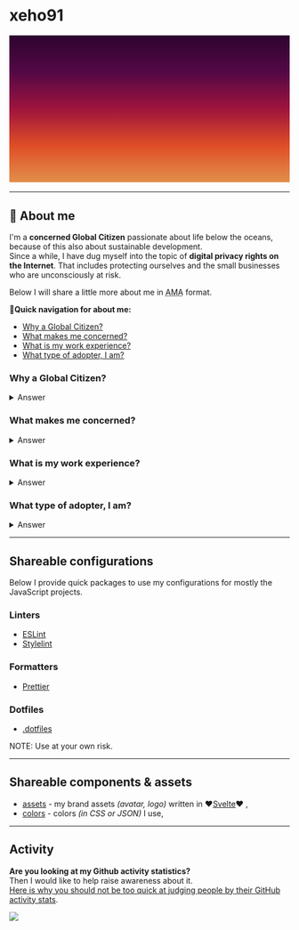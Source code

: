 # xeho91

![xeho91's animated logo](./xeho91-logo.svg)


---

## 🧑 About me

I'm a **concerned Global Citizen** passionate about life below the oceans,
because of this also about sustainable development.\
Since a while,
I have dug myself into the topic of **digital privacy rights on the Internet**.
That includes protecting ourselves and the small businesses who are
unconsciously at risk.

Below I will share a little more about me in
<abbr title="Ask Me Anything">AMA</abbr> format.

**🔗Quick navigation for about me:**

- [Why a Global Citizen?](#why-a-global-citizen)
- [What makes me concerned?](#what-makes-me-concerned)
- [What is my work experience?](#what-is-my-work-experience)
- [What type of adopter, I am?](#what-type-of-adopter-i-am)

### Why a Global Citizen?

<details>
  <summary>Answer</summary>
  Because I do explore the world as much as possible.
  As [Thor Heyerdahl] once said:

  > Borders? I have never seen one.\
  > But I have heard they exist… in the minds of some people.

  Like him, **I don't see the borders**.
  I was born in Poland, but my home is Earth,
  and I care about the entire planet.
  I treat every habitant equally without any discrimination.
  I have been living in Poland, Brazil, New Zealand, Taiwan, and Ireland.
  I don't plan to stop discovering other cultures and their lifestyles anytime
  soon.
  Is quite astonishing to me,
  how little I knew,
  if I didn't start to experience with my own eyes.

  [Thor Heyerdahl]: https://en.wikipedia.org/wiki/Thor_Heyerdahl
</details>

### What makes me concerned?

<details>
  <summary>Answer</summary>

  As a child,
  I used to watching nature and wilderness documentaries.
  On Sundays from BBC station with [David Attenborough] as a presenter or
  narrator.
  Mostly from _"[The Blue Planet]"_ series.
  It was my sort of meditation watching the scenes of natural wilderness,
  especially with this calm voice, that kept my curiosity high and in awe.

  A few years later,
  **influenced by a [TEDx talk from Sylvia Earle],
  it got into my head how we as humans have disappointed to take better care of
  our world's blue part**.

  Since then,
  I decided to monitor the situation by following the news from the
  NGOs and other respected marine biologists.
  From what I see, there has been some progress.
  However,
  I still have lots of concerns that we are not making enough to improve it.
  It frustrates me that I'm not capable enough to help more with this case.

  I am also concerned that **I noticed an alarmingly increasing trend of
  breaking privacy rights on the Internet** with my digital marketing
  experience.
  This matter is still relatively new to me,
  and if I had to recommend where to start looking to expand this topic,
  I could recommend this one [TEDx talk from Andy Yen].
  It sparks the idea of current problems.

  For me,
  security and privacy are crucial for any organisation size now more than ever.
  I can notice that the awareness of this situation is slowly improving.
  However,
  I am not satisfied with the progress's speed because some damages may be
  irreversible.

  [David Attenborough]: https://en.wikipedia.org/wiki/David_Attenborough
  [The Blue Planet]: https://en.wikipedia.org/wiki/The_Blue_Planet
  [TEDx talk from Sylvia Earle]: https://www.ted.com/talks/sylvia_earle_my_wish_protect_our_oceans
  [TEDx talk from Andy Yen]: https://www.ted.com/talks/andy_yen_think_your_email_s_private_think_again
</details>

### What is my work experience?

<details>
  <summary>Answer</summary>

  After having an academic and practical experience in digital marketing,
  **I have been resiliently learning about software development, security,
  and accessibility**.
  I was mostly focusing on full-stack,
  to help small businesses adopt the technologies to their needs in a secure
  and private-oriented way.

  However, I didn't stick just to working in the IT industry.
  On the contrary.
  I volunteered on many projects since I was a student and a long member of the
  international student organisation - [AIESEC].
  I worked on farms, packhouses, warehouses.
  I did housekeeping in hospitality businesses,
  and as a kitchen porter in the restaurant.
  I have participated in help exchange quite often, mostly through [HelpX].

  Occasionally I helped remotely with graphic design errands and online
  promotion campaigns or websites development.
  I did anything to allow myself to discover as much as possible in this
  world.
  And what it has to offer.

  [AIESEC]: https://aiesec.org/
  [HelpX]: https://helpx.net/
</details>

### What type of adopter, I am?

<details>
  <summary>Answer</summary>

  By standard definitions, I am **Early Adopter**.
  I don't take pride in being the first to use new technologies or products.
  I like to research them,
  try to find their potential and provide feedback.
  Naturally, I pick them with caution and understanding.
  It suits my interest in software researching.
  While I do that,
  I pay attention to privacy and security depending on the software purpose.
  
  I don't try to be an opinion leader, neither become an influencer.
  I carefully select my _"own circle"_ of them from the
  <abbr title="Information Technology">IT</abbr> industry and the
  marine world.
  In modern times,
  I am doing my best to not fall into the trap of being misinformed.
</details>

---

## Shareable configurations

Below I provide quick packages to use my configurations for mostly the
JavaScript projects.

### Linters

- [ESLint](https://github.com/xeho91/eslint-config)
- [Stylelint](https://github.com/xeho91/stylelint-config)

### Formatters

- [Prettier](https://github.com/xeho91/prettier-config)

### Dotfiles

- [.dotfiles](https://github.com/xeho91/.dotfiles)

NOTE: Use at your own risk.

---

## Shareable components & assets

- [assets](https://github.com/xeho91/assets) - my brand assets _(avatar, logo)_
  written in ❤️[Svelte]❤️ ,
- [colors](https://github.com/xeho91/colors) - colors _(in CSS or JSON)_ I use,

[Svelte]: https://svelte.dev/

---

## Activity

**Are you looking at my Github activity statistics?**\
Then I would like to help raise awareness about it.\
[Here is why you should not be too quick at judging people by their GitHub activity stats](https://devdojo.com/bobbyiliev/here-is-why-you-should-not-be-too-quick-at-judging-people-by-their-github-activity-stats).

![](https://hit.yhype.me/github/profile?user_id=18627568)
